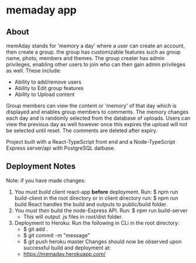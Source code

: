 # memaday app

## About

memAday stands for 'memory a day' where a user can create an account, then create a group. the group has customizable features such as group name, photo, members and themes. The group creater has admin privileges, enabling other users to join who can then gain admin privileges as well. These include:
*   Ability to add/remove users
*   Ability to Edit group features
*   Ability to Upload content

Group members can view the content or 'memory' of that day which is displayed and enables group members to comments. The memory changes each day and is randomly selected from the database of uploads. Users can view the previous day as well however once this expires the upload will not be selected until reset. The comments are deleted after expiry.

Project built with a React-TypeScript front end and a Node-TypeScript Express server/api with PostgreSQL datbase.

## Deployment Notes

Note: if you have made changes:

1.  You *must build* client react-app **before** deployment. Run: 
    $ npm run build-client
    in the root directory or in client directory run:
    $ npm run build
    React handles the build and outputs to public/build folder.
2.  You *must then* build the node-Express API. Run: 
    $ npm run build-server
    - This will output .js files in root/dist folder.
3.  Deployment to Heroku: Run the following in CLi in the root directory:
    - $ git add .
    - $ git commit -m "message"
    - $ git push heroku master
Changes should now be observed upon successful build and deployment at:
    - https://memaday.herokuapp.com/
